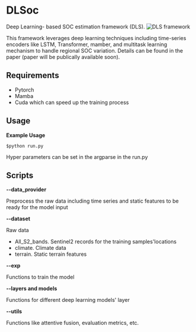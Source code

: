 # DLSoc
 Deep Learning- based SOC estimation framework (DLS). 
 ![DLS framework](./dataset/DLSframework.png")
 
 This framework leverages deep learning techniques including time-series encoders like LSTM, Transformer, mamber, and multitask learning mechanism to handle regional SOC variation. Details can be found in the paper (paper will be publically available soon).
## Requirements
- Pytorch 
- Mamba
- Cuda which can speed up the training process
## Usage
**Example Usage**

    $python run.py

Hyper parameters can be set in the argparse in the run.py

## Scripts
**--data_provider**

Preprocess the raw data including time series and static features to be ready for the model input

**--dataset**

Raw data
- All_S2_bands. Sentinel2 records for the training samples'locations
- climate. Climate data
- terrain. Static terrain features

**--exp**

Functions to train the model

**--layers and models**

Functions for different deep learning models' layer

**--utils**

Functions like attentive fusion, evaluation metrics, etc. 
